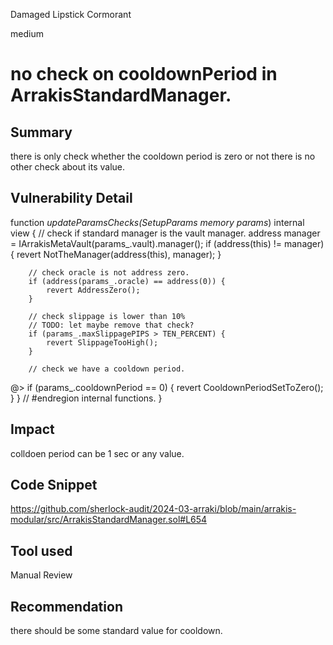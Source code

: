Damaged Lipstick Cormorant

medium

# no check on cooldownPeriod in ArrakisStandardManager.

## Summary
there is only check whether the cooldown period is zero or not there is no other check about its value.
## Vulnerability Detail
 function _updateParamsChecks(SetupParams memory params_)
        internal
        view
    {
        // check if standard manager is the vault manager.
        address manager = IArrakisMetaVault(params_.vault).manager();
        if (address(this) != manager) {
            revert NotTheManager(address(this), manager);
        }

        // check oracle is not address zero.
        if (address(params_.oracle) == address(0)) {
            revert AddressZero();
        }

        // check slippage is lower than 10%
        // TODO: let maybe remove that check?
        if (params_.maxSlippagePIPS > TEN_PERCENT) {
            revert SlippageTooHigh();
        }

        // check we have a cooldown period.
   @>     if (params_.cooldownPeriod == 0) {
            revert CooldownPeriodSetToZero();
        }
    }
    // #endregion internal functions.
}
## Impact
colldoen period can be 1 sec or any value.
## Code Snippet
https://github.com/sherlock-audit/2024-03-arraki/blob/main/arrakis-modular/src/ArrakisStandardManager.sol#L654
## Tool used

Manual Review

## Recommendation
there should be some standard value for cooldown.